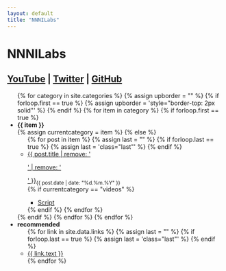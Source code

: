 ```yaml
---
layout: default
title: "NNNILabs"
---
```


<link rel="stylesheet" href="{{ "/assets/css/index.css" | relative_url }}">

# NNNILabs

## [YouTube](https://youtube.com/@NNNILabs) | [Twitter](https://twitter.com/NNNILabs) | [GitHub](https://github.com/NNNILabs)

<span id="dropcap"></span> 

<div id="categories">
<ul>
	{% for category in site.categories %}
		{% assign upborder = "" %}
		{% if forloop.first == true %} {% assign upborder = 'style="border-top: 2px solid"' %} {% endif %}
		{% for item in category %}
			{% if forloop.first == true %}
				<li id={{ item }}><b>{{ item }}</b>
					<div class="border" {{ upborder }}></div>
				{% assign currentcategory = item %}
			{% else %}
					<ul class="posts">
						<div class="connect"></div>
					{% for post in item %}
						{% assign last = "" %}
						{% if forloop.last == true %} {% assign last = 'class="last"' %} {% endif %}
						<li {{ last }}><a href="{{ post.url }}">{{ post.title | remove: '<p>' | remove: '</p>' }}</a><sub>{{ post.date | date: "%d.%m.%Y" }}</sub>
							<div class="border"></div>
						</li>
						{% if currentcategory == "videos" %}	
						<ul><li><div class="border"></div><a href='{{ "/scripts/" | append: post.title | append: ".txt" | relative_url }}' target="_blank">Script</a></li></ul>
						{% endif %}
					{% endfor %}
					</ul>
				</li>
			{% endif %}
		{% endfor %}
	{% endfor %}
	<li id="rr"><b>recommended</b>
		<ul class="posts">
				<div class="connect"></div>
			{% for link in site.data.links %}
				{% assign last = "" %}
				{% if forloop.last == true %} {% assign last = 'class="last"' %} {% endif %}
				<li {{ last }}><div class="border"></div><a href="{{ link.href }}" target="_blank">{{ link.text }}</a></li>
			{% endfor %}
		</ul>
	</li>
</ul>
</div>

<script src="{{ "/assets/js/index.js" | relative_url }}"></script>